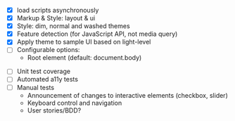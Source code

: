 * [x] load scripts asynchronously
* [x] Markup & Style: layout & ui
* [x] Style: dim, normal and washed themes
* [x] Feature detection (for JavaScript API, not media query)
* [x] Apply theme to sample UI based on light-level
* [ ] Configurable options:
  - Root element (default: document.body)
<!-- * Deploy this static site on each commit -->
* [ ] Unit test coverage
* [ ] Automated a11y tests
* [ ] Manual tests
  - Announcement of changes to interactive elements (checkbox, slider)
  - Keyboard control and navigation
  - User stories/BDD?

